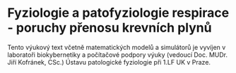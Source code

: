 # Fyziologie a patofyziologie respirace - poruchy přenosu krevních plynů

Tento výukový text včetně matematických modelů a simulátorů je vyvíjen v laboratoři biokybernetiky a počítačové podpory výuky (vedoucí Doc. MUDr. Jiří Kofránek, CSc.) Ústavu patologické fyziologie při 1.LF UK v Praze.